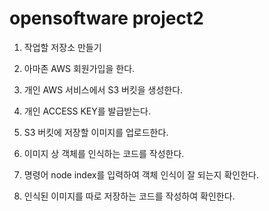 # opensoftware project2
1. 작업할 저장소 만들기

2. 아마존 AWS 회원가입을 한다.

3. 개인 AWS 서비스에서 S3 버킷을 생성한다.

4. 개인 ACCESS KEY를 발급받는다.

5. S3 버킷에 저장할 이미지를 업로드한다.

6. 이미지 상 객체를 인식하는 코드를 작성한다.

7. 명령어 node index를 입력하여 객체 인식이 잘 되는지 확인한다.

8. 인식된 이미지를 따로 저장하는 코드를 작성하여 확인한다.
